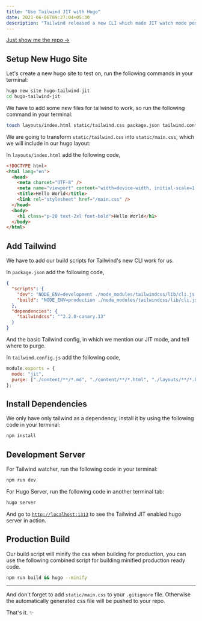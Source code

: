 ```yaml
---
title: "Use Tailwind JIT with Hugo"
date: 2021-06-06T09:27:04+05:30
description: "Tailwind released a new CLI which made JIT watch mode possible. We can use it to integrate JIT into a Hugo site. Let's see how to do that."
---
```


[Just show me the repo &rarr;](https://github.com/praveenjuge/hugo-tailwind-jit)

## Setup New Hugo Site

Let's create a new hugo site to test on, run the following commands in your terminal:

```sh
hugo new site hugo-tailwind-jit
cd hugo-tailwind-jit
```

We have to add some new files for tailwind to work, so run the following command in your terminal:

```sh
touch layouts/index.html static/tailwind.css package.json tailwind.config.js
```

We are going to transform `static/tailwind.css` into `static/main.css`, which we will include in our hugo layout:

In `layouts/index.html` add the following code,

```html
<!DOCTYPE html>
<html lang="en">
  <head>
    <meta charset="UTF-8" />
    <meta name="viewport" content="width=device-width, initial-scale=1.0" />
    <title>Hello World</title>
    <link rel="stylesheet" href="/main.css" />
  </head>
  <body>
    <h1 class="p-20 text-2xl font-bold">Hello World</h1>
  </body>
</html>
```

## Add Tailwind

We have to add our build scripts for Tailwind's new CLI work for us.

In `package.json` add the following code,

```json
{
  "scripts": {
    "dev": "NODE_ENV=development ./node_modules/tailwindcss/lib/cli.js -i ./static/tailwind.css -o ./static/main.css --jit -w",
    "build": "NODE_ENV=production ./node_modules/tailwindcss/lib/cli.js -i ./static/tailwind.css -o ./static/main.css --jit --minify"
  },
  "dependencies": {
    "tailwindcss": "^2.2.0-canary.13"
  }
}
```

And the basic Tailwind config, in which we mention our JIT mode, and tell where to purge.

In `tailwind.config.js` add the following code,

```js
module.exports = {
  mode: "jit",
  purge: ["./content/**/*.md", "./content/**/*.html", "./layouts/**/*.html"],
};
```

## Install Dependencies

We only have only tailwind as a dependency, install it by using the following code in your terminal:

```sh
npm install
```

## Development Server

For Tailwind watcher, run the following code in your terminal:

```sh
npm run dev
```

For Hugo Server, run the following code in another terminal tab:

```sh
hugo server
```

And go to [`http://localhost:1313`](http://localhost:1313) to see the Tailwind JIT enabled hugo server in action.

## Production Build

Our build script will minify the css when building for production, you can use the following combined script for building minified production ready code.

```sh
npm run build && hugo --minify
```

---

And don't forget to add `static/main.css` to your `.gitignore` file. Otherwise the automatically generated css file will be pushed to your repo.

That's it. ✨
